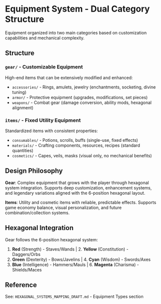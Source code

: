# Equipment System - Dual Category Structure

Equipment organized into two main categories based on customization capabilities and mechanical complexity.

## Structure

### `gear/` - Customizable Equipment
High-end items that can be extensively modified and enhanced:
- `accessories/` - Rings, amulets, jewelry (enchantments, socketing, divine tuning)
- `armor/` - Protective equipment (upgrades, modifications, set pieces)
- `weapons/` - Combat gear (damage conversion, ability mods, hexagonal alignment)

### `items/` - Fixed Utility Equipment  
Standardized items with consistent properties:
- `consumables/` - Potions, scrolls, buffs (single-use, fixed effects)
- `materials/` - Crafting components, resources, recipes (standard quantities)
- `cosmetics/` - Capes, veils, masks (visual only, no mechanical benefits)

## Design Philosophy

**Gear**: Complex equipment that grows with the player through hexagonal system integration. Supports deep customization, enhancement systems, and legendary variations aligned with the 6-position hexagonal layout.

**Items**: Utility and cosmetic items with reliable, predictable effects. Supports game economy balance, visual personalization, and future combination/collection systems.

## Hexagonal Integration
Gear follows the 6-position hexagonal system:
1. **Red** (Strength) - Staves/Wands | 2. **Yellow** (Constitution) - Daggers/Orbs
3. **Green** (Dexterity) - Bows/Javelins | 4. **Cyan** (Wisdom) - Swords/Axes  
5. **Blue** (Intelligence) - Hammers/Mauls | 6. **Magenta** (Charisma) - Shields/Maces

## Reference
See: `HEXAGONAL_SYSTEMS_MAPPING_DRAFT.md` - Equipment Types section
